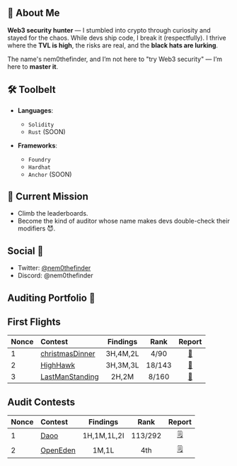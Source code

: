 ## 🧠 About Me

 **Web3 security hunter** — I stumbled into crypto through curiosity and stayed for the chaos. While devs ship code, I break it (respectfully). I thrive where the **TVL is high**, the risks are real, and the **black hats are lurking**.

The name's nem0thefinder, and I’m not here to "try Web3 security" — I’m here to **master it**.

## 🛠️ Toolbelt

- **Languages**:  
  - `Solidity`
  - `Rust` (SOON)

- **Frameworks**:  
  - `Foundry` 
  - `Hardhat` 
  - `Anchor` (SOON)

## 🎯 Current Mission 

- Climb the leaderboards.
- Become the kind of auditor whose name makes devs double-check their modifiers 😈.

## Social 📱

- Twitter: [@nem0thefinder](https://x.com/nem0thefinder)
- Discord: @nem0thefinder

## Auditing Portfolio 📔

## First Flights 
| Nonce | Contest | Findings | Rank | Report |
|:--------|:---------|:------:|:------:|:------:|
|1|[christmasDinner](https://codehawks.cyfrin.io/c/2024-12-christmas-dinner)|3H,4M,2L|4/90|[📄](https://github.com/nem0thefinder/Audits/blob/main/reports/2024-12-christmas-dinner.md)|
|2|[HighHawk](https://codehawks.cyfrin.io/c/2025-05-hawk-high)|3H,3M,3L|18/143|[📄](https://github.com/nem0thefinder/Audits/blob/main/reports/2025-05-HawksHigh.md)|
|3|[LastManStanding](https://codehawks.cyfrin.io/c/2025-07-last-man-standing)|2H,2M|8/160|[📄](https://github.com/nem0thefinder/Audits/blob/main/reports/2025-07-LastManStanding.md)|

## Audit Contests
| Nonce | Contest | Findings | Rank | Report |
|:--------|:---------|:------:|:------:|:------:|
|1|[Daoo](https://cantina.xyz/competitions/bd43bdd1-bc7f-473b-96c0-d35d37f3db33)|1H,1M,1L,2I|113/292|[🗒️](https://github.com/nem0thefinder/Audits/blob/main/reports/2025-01-Daao.md)|
|2|[OpenEden](https://hackenproof.com/audit-programs/openeden-smart-contract-audit-contest)|1M,1L|4th|[🗒️](https://github.com/nem0thefinder/Audits/blob/main/reports/2025-07-OpenEden.md)|


